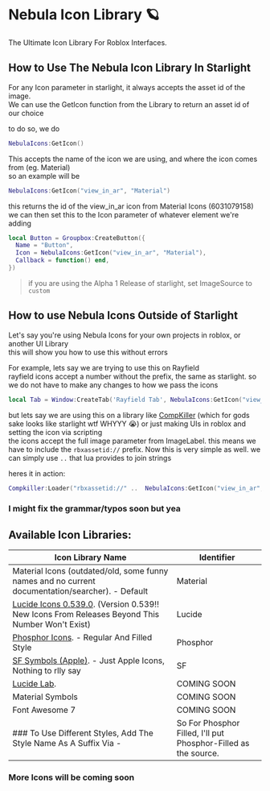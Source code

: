# Nebula Icon Library 🪐  
The Ultimate Icon Library For Roblox Interfaces.  
  
## How to Use The Nebula Icon Library In Starlight  
For any Icon parameter in starlight, it always accepts the asset id of the image.  
We can use the GetIcon function from the Library to return an asset id of our choice  
  
to do so, we do  
```lua
NebulaIcons:GetIcon()
```
  
This accepts the name of the icon we are using, and where the icon comes from (eg. Material)  
so an example will be  
```lua
NebulaIcons:GetIcon("view_in_ar", "Material")
```
this returns the id of the view_in_ar icon from Material Icons (6031079158)  
we can then set this to the Icon parameter of whatever element we're adding  
```lua
local Button = Groupbox:CreateButton({
  Name = "Button",
  Icon = NebulaIcons:GetIcon("view_in_ar", "Material"),
  Callback = function() end,
})
```
> if you are using the Alpha 1 Release of starlight, set ImageSource to `custom`  

  
## How to use Nebula Icons Outside of Starlight  
Let's say you're using Nebula Icons for your own projects in roblox, or another UI Library  
this will show you how to use this without errors  
  
For example, lets say we are trying to use this on Rayfield  
rayfield icons accept a number without the prefix, the same as starlight. so we do not have to make any changes to how we pass the icons  
```lua
local Tab = Window:CreateTab('Rayfield Tab', NebulaIcons:GetIcon("view_in_ar", "Material"))
```
  
but lets say we are using this on a library like [CompKiller](https://github.com/4lpaca-pin/CompKiller/blob/main/examples/Full.luau) (which for gods sake looks like starlight wtf WHYYY :sob:) or just making UIs in roblox and setting the icon via scripting  
the icons accept the full image parameter from ImageLabel. this means we have to include the `rbxassetid://` prefix. Now this is very simple as well. we can simply use `..` that lua provides to join strings  
  
heres it in action:  
```lua
Compkiller:Loader("rbxassetid://" ..  NebulaIcons:GetIcon("view_in_ar", "Material"), 2.5).yield();
```
  
### I might fix the grammar/typos soon but yea  

  
## Available Icon Libraries:
| Icon Library Name | Identifier |
| --- | --- |
| Material Icons (outdated/old, some funny names and no current documentation/searcher). - Default | Material |  
| [Lucide Icons 0.539.0](https://lucide.dev/icons). (Version 0.539!! New Icons From Releases Beyond This Number Won't Exist) | Lucide |  
| [Phosphor Icons](https://phosphoricons.com/). - Regular And Filled Style | Phosphor |  
| [SF Symbols (Apple)](https://sf-symbols-one.vercel.app/). - Just Apple Icons, Nothing to rlly say | SF |
| [Lucide Lab](https://lucide.dev/icons). | COMING SOON |
| Material Symbols | COMING SOON |  
| Font Awesome 7 | COMING SOON |  
### To Use Different Styles, Add The Style Name As A Suffix Via - | So For Phosphor Filled, I'll put Phosphor-Filled as the source.  
### More Icons will be coming soon

